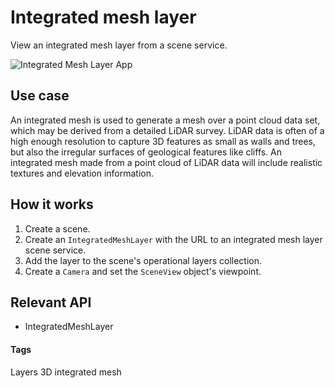 # Integrated mesh layer

View an integrated mesh layer from a scene service.

![Integrated Mesh Layer App](integrated-mesh-layer.png)

## Use case

An integrated mesh is used to generate a mesh over a point cloud data set, which may be derived from a detailed LiDAR survey. LiDAR data is often of a high enough resolution to capture 3D features as small as walls and trees, but also the irregular surfaces of geological features like cliffs. An integrated mesh made from a point cloud of LiDAR data will include realistic textures and elevation information.

## How it works

1. Create a scene.
2. Create an `IntegratedMeshLayer` with the URL to an integrated mesh layer 
scene service.
3. Add the layer to the scene's operational layers collection.
4. Create a `Camera` and set the `SceneView` object's viewpoint.

## Relevant API

* IntegratedMeshLayer

#### Tags
Layers
3D
integrated mesh
